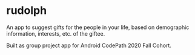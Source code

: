 # rudolph

An app to suggest gifts for the people in your life, based on demographic information, interests, etc. of the giftee. 

Built as group project app for Android CodePath 2020 Fall Cohort.
